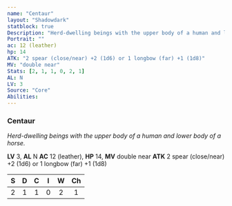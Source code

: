 ```yaml
---
name: "Centaur"
layout: "Shadowdark"
statblock: true
Description: "Herd-dwelling beings with the upper body of a human and lower body of a horse."
Portrait: ""
ac: 12 (leather)
hp: 14
ATK: "2 spear (close/near) +2 (1d6) or 1 longbow (far) +1 (1d8)"
MV: "double near"
Stats: [2, 1, 1, 0, 2, 1]
AL: N
LV: 3
Source: "Core"
Abilities:
---
```


### Centaur

_Herd-dwelling beings with the upper body of a human and lower body of a horse._

**LV** 3, **AL** N
**AC** 12 (leather), **HP** 14, **MV** double near
**ATK** 2 spear (close/near) +2 (1d6) or 1 longbow (far) +1 (1d8)

|  S  |  D  |  C  |  I  |  W  |  Ch  |
|:---:|:---:|:---:|:---:|:---:|:----:|
| 2 | 1 | 1 | 0 | 2 | 1 |


